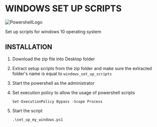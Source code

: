 # WINDOWS SET UP SCRIPTS
![PowershellLogo](https://raw.githubusercontent.com/gist/Xainey/d5bde7d01dcbac51ac951810e94313aa/raw/6c858c46726541b48ddaaebab29c41c07a196394/PowerShell.svg)

Set up scripts for windows 10 operating system

## INSTALLATION
1) Download the zip file into Desktop folder
2) Extract setup scripts from the zip folder and make sure the extracted folder's name is equal to ```windows_set_up_scripts```
3) Start the powershell as the administrator 
4) Set execution policy to allow the usage of powershell scripts
		
       Set-ExecutionPolicy Bypass -Scope Process
5) Start the script

       .\set_up_my_windows.ps1
